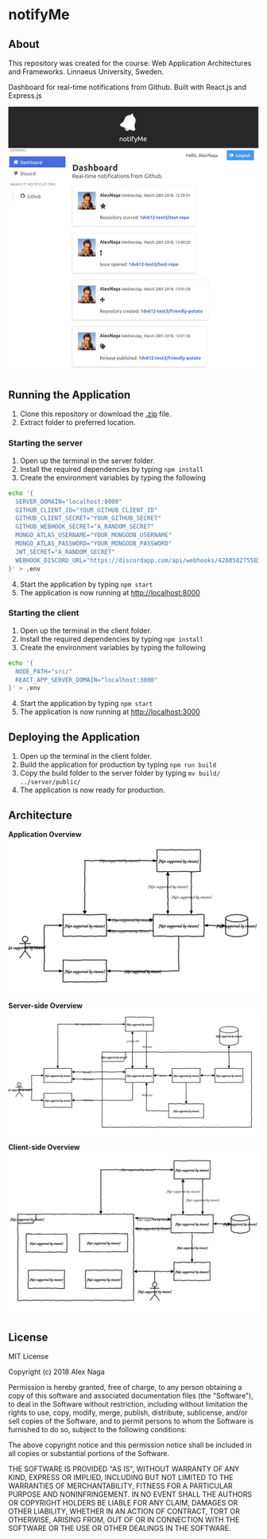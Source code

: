 # notifyMe

## About
This repository was created for the course: Web Application Architectures and Frameworks. Linnaeus University, Sweden.

Dashboard for real-time notifications from Github. Built with React.js and Express.js

![notifyMe](https://github.com/AlexNaga/notifyMe/raw/master/img/notifyme_overview.png)

## Running the Application
1. Clone this repository or download the [.zip](https://github.com/1dv612/an222zd-examination/archive/master.zip) file.
2. Extract folder to preferred location.

  ### Starting the server
  1. Open up the terminal in the server folder.
  2. Install the required dependencies by typing `npm install`
  3. Create the environment variables by typing the following
  ```bash
  echo '{
    SERVER_DOMAIN="localhost:8000"
    GITHUB_CLIENT_ID="YOUR_GITHUB_CLIENT_ID"
    GITHUB_CLIENT_SECRET="YOUR_GITHUB_SECRET"
    GITHUB_WEBHOOK_SECRET="A_RANDOM_SECRET"
    MONGO_ATLAS_USERNAME="YOUR_MONGODB_USERNAME"
    MONGO_ATLAS_PASSWORD="YOUR_MONGODB_PASSWORD"
    JWT_SECRET="A_RANDOM_SECRET"
    WEBHOOK_DISCORD_URL="https://discordapp.com/api/webhooks/426058275583295489/x05E9NRWo-T9Et3cohcznhHBDk0WTeg56R_3cBqLhE0A665ooa4hZSWrX7PtV4L4mUDl"
  }' > .env
  ```
  4. Start the application by typing `npm start`
  5. The application is now running at [http://localhost:8000](http://localhost:8000)

  ### Starting the client
  1. Open up the terminal in the client folder.
  2. Install the required dependencies by typing `npm install`
  3. Create the environment variables by typing the following
  ```bash
  echo '{
    NODE_PATH="src/"
    REACT_APP_SERVER_DOMAIN="localhost:3000"
  }' > .env
  ```
  4. Start the application by typing `npm start`  
  5. The application is now running at [http://localhost:3000](http://localhost:3000)
  
## Deploying the Application
1. Open up the terminal in the client folder.
2. Build the application for production by typing `npm run build`
3. Copy the build folder to the server folder by typing `mv build/ ../server/public/`
4. The application is now ready for production.

## Architecture
**Application Overview**  
![Application Overview](https://github.com/AlexNaga/notifyMe/raw/master/img/app_overview.svg?sanitize=true)

**Server-side Overview**  
![Server-side Overview](https://github.com/AlexNaga/notifyMe/raw/master/img/server_overview.svg?sanitize=true)

**Client-side Overview**  
![Client-side Overview](https://github.com/AlexNaga/notifyMe/raw/master/img/client_overview.svg?sanitize=true)


## License
MIT License

Copyright (c) 2018 Alex Naga

Permission is hereby granted, free of charge, to any person obtaining a copy
of this software and associated documentation files (the "Software"), to deal
in the Software without restriction, including without limitation the rights
to use, copy, modify, merge, publish, distribute, sublicense, and/or sell
copies of the Software, and to permit persons to whom the Software is
furnished to do so, subject to the following conditions:

The above copyright notice and this permission notice shall be included in all
copies or substantial portions of the Software.

THE SOFTWARE IS PROVIDED "AS IS", WITHOUT WARRANTY OF ANY KIND, EXPRESS OR
IMPLIED, INCLUDING BUT NOT LIMITED TO THE WARRANTIES OF MERCHANTABILITY,
FITNESS FOR A PARTICULAR PURPOSE AND NONINFRINGEMENT. IN NO EVENT SHALL THE
AUTHORS OR COPYRIGHT HOLDERS BE LIABLE FOR ANY CLAIM, DAMAGES OR OTHER
LIABILITY, WHETHER IN AN ACTION OF CONTRACT, TORT OR OTHERWISE, ARISING FROM,
OUT OF OR IN CONNECTION WITH THE SOFTWARE OR THE USE OR OTHER DEALINGS IN THE
SOFTWARE.

